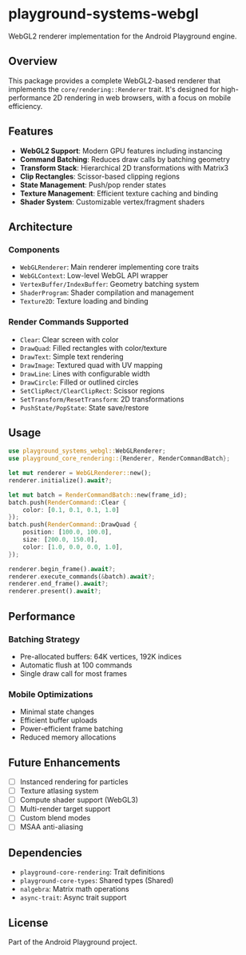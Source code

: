 # playground-systems-webgl

WebGL2 renderer implementation for the Android Playground engine.

## Overview

This package provides a complete WebGL2-based renderer that implements the `core/rendering::Renderer` trait. It's designed for high-performance 2D rendering in web browsers, with a focus on mobile efficiency.

## Features

- **WebGL2 Support**: Modern GPU features including instancing
- **Command Batching**: Reduces draw calls by batching geometry
- **Transform Stack**: Hierarchical 2D transformations with Matrix3
- **Clip Rectangles**: Scissor-based clipping regions
- **State Management**: Push/pop render states
- **Texture Management**: Efficient texture caching and binding
- **Shader System**: Customizable vertex/fragment shaders

## Architecture

### Components

- `WebGLRenderer`: Main renderer implementing core traits
- `WebGLContext`: Low-level WebGL API wrapper
- `VertexBuffer/IndexBuffer`: Geometry batching system
- `ShaderProgram`: Shader compilation and management
- `Texture2D`: Texture loading and binding

### Render Commands Supported

- `Clear`: Clear screen with color
- `DrawQuad`: Filled rectangles with color/texture
- `DrawText`: Simple text rendering
- `DrawImage`: Textured quad with UV mapping
- `DrawLine`: Lines with configurable width
- `DrawCircle`: Filled or outlined circles
- `SetClipRect/ClearClipRect`: Scissor regions
- `SetTransform/ResetTransform`: 2D transformations
- `PushState/PopState`: State save/restore

## Usage

```rust
use playground_systems_webgl::WebGLRenderer;
use playground_core_rendering::{Renderer, RenderCommandBatch};

let mut renderer = WebGLRenderer::new();
renderer.initialize().await?;

let mut batch = RenderCommandBatch::new(frame_id);
batch.push(RenderCommand::Clear { 
    color: [0.1, 0.1, 0.1, 1.0] 
});
batch.push(RenderCommand::DrawQuad {
    position: [100.0, 100.0],
    size: [200.0, 150.0],
    color: [1.0, 0.0, 0.0, 1.0],
});

renderer.begin_frame().await?;
renderer.execute_commands(&batch).await?;
renderer.end_frame().await?;
renderer.present().await?;
```

## Performance

### Batching Strategy
- Pre-allocated buffers: 64K vertices, 192K indices
- Automatic flush at 100 commands
- Single draw call for most frames

### Mobile Optimizations
- Minimal state changes
- Efficient buffer uploads
- Power-efficient frame batching
- Reduced memory allocations

## Future Enhancements

- [ ] Instanced rendering for particles
- [ ] Texture atlasing system
- [ ] Compute shader support (WebGL3)
- [ ] Multi-render target support
- [ ] Custom blend modes
- [ ] MSAA anti-aliasing

## Dependencies

- `playground-core-rendering`: Trait definitions
- `playground-core-types`: Shared types (Shared<T>)
- `nalgebra`: Matrix math operations
- `async-trait`: Async trait support

## License

Part of the Android Playground project.